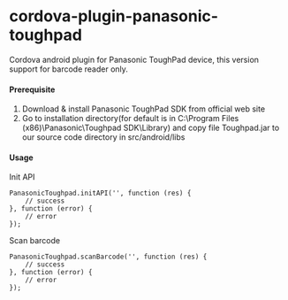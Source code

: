 # cordova-plugin-panasonic-toughpad

Cordova android plugin for Panasonic ToughPad device, this version support for barcode reader only.

#### Prerequisite
1. Download & install Panasonic ToughPad SDK from official web site
2. Go to installation directory(for default is in C:\Program Files (x86)\Panasonic\Toughpad SDK\Library) and copy file Toughpad.jar to our source code directory in src/android/libs

#### Usage
Init API
```
PanasonicToughpad.initAPI('', function (res) {
    // success
}, function (error) {
    // error
});
```

Scan barcode
```
PanasonicToughpad.scanBarcode('', function (res) {
    // success
}, function (error) {
    // error
});
```